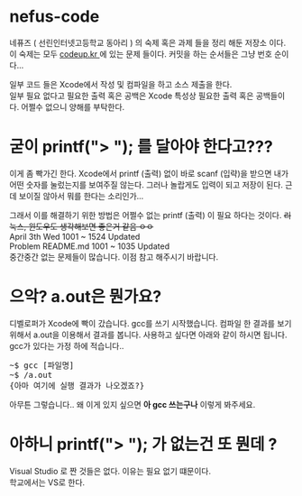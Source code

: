 
# nefus-code
네퓨즈 ( 선린인터넷고등학교 동아리 ) 의 숙제 혹은 과제 들을 정리 해둔 저장소 이다. <br/>
이 숙제는 모두 <a href="codeup.kr"> codeup.kr </a> 에 있는 문제 들이다. 커밋을 하는 순서들은 그냥 번호 순이다... <br/>

일부 코드 들은 Xcode에서 작성 및 컴파일을 하고 소스 제출을 한다. <br/>
일부 필요 없다고 필요한 출력 혹은 공백은 Xcode 특성상 필요한 출력 혹은 공백들이다. 어쩔수 없으니 양해를 부탁한다. <br/>

# 굳이 printf("> "); 를 달아야 한다고???
이게 좀 빡가긴 한다. Xcode에서 printf (출력) 없이 바로 scanf (입략)을 받으면 내가 어떤 숫자를 눌렀는지를 보여주질 않는다. 그러나 놀랍게도 입력이 되고 저장이 된다. 근데 보이질 않아서 뭐를 한다는 소리인가... <br/>

그래서 이를 해결하기 위한 방법은 어쩔수 없는 printf (출력) 이 필요 하다는 것이다. ~~리눅스, 윈도우도 생각해보면 좋은거 같음 ㅇㅇ~~ <br/>
April 3th Wed 1001 ~ 1524 Updated <br/>
Problem README.md 1001 ~ 1035 Updated  <br/>
중간중간 없는 문제들이 많습니다. 이점 참고 해주시기 바랍니다. <br/>

# 으악? a.out은 뭔가요?
디벨로퍼가 Xcode에 빡이 갔습니다. gcc를 쓰기 시작했습니다. 컴파일 한 결과를 보기 위해서 a.out을 이용해서 결과를 봅니다. 사용하고 싶다면 아래와 같이 하시면 됩니다. gcc가 있다는 가정 하에 적습니다..
<pre>
~$ gcc [파일명]
~$ /a.out
{아마 여기에 실행 결과가 나오겠죠?}
</pre>
아무튼 그렇습니다.. 왜 이게 있지 싶으면 **아 gcc 쓰는구나** 이렇게 봐주세요.

# 아하니 printf("> "); 가 없는건 또 뭔데 ?
Visual Studio 로 짠 것들은 없다. 이유는 필요 없기 떄문이다. <br/>
학교에서는 VS로 한다. <br/>
